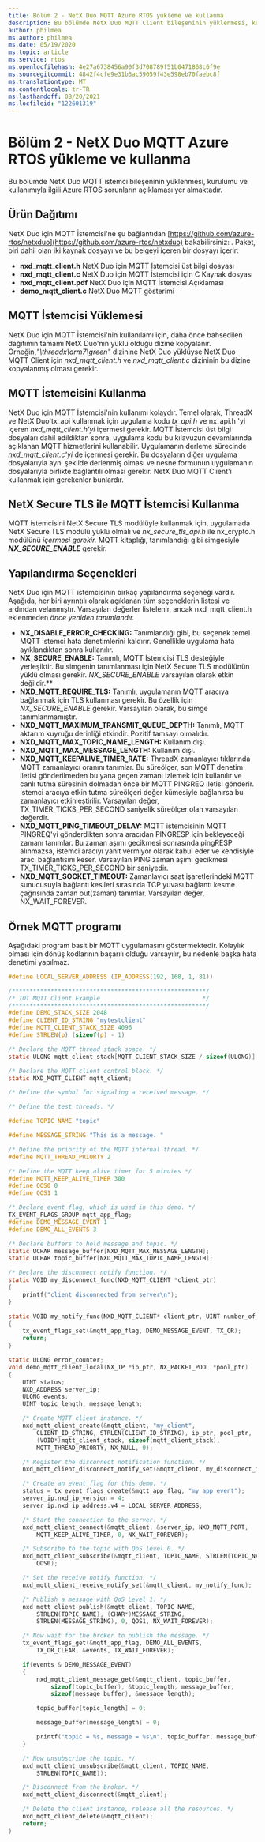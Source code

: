 ```yaml
---
title: Bölüm 2 - NetX Duo MQTT Azure RTOS yükleme ve kullanma
description: Bu bölümde NetX Duo MQTT Client bileşeninin yüklenmesi, kurulumu ve kullanımıyla ilgili çeşitli sorunların açıklaması yer almaktadır.
author: philmea
ms.author: philmea
ms.date: 05/19/2020
ms.topic: article
ms.service: rtos
ms.openlocfilehash: 4e27a6738456a90f3d708789f51b0471868c6f9e
ms.sourcegitcommit: 4842f4cfe9e31b3ac59059f43e598eb70faebc8f
ms.translationtype: MT
ms.contentlocale: tr-TR
ms.lasthandoff: 08/20/2021
ms.locfileid: "122601319"
---
```

# <a name="chapter-2---installation-and-use-of-azure-rtos-netx-duo-mqtt-client"></a>Bölüm 2 - NetX Duo MQTT Azure RTOS yükleme ve kullanma

Bu bölümde NetX Duo MQTT istemci bileşeninin yüklenmesi, kurulumu ve kullanımıyla ilgili Azure RTOS sorunların açıklaması yer almaktadır.

## <a name="product-distribution"></a>Ürün Dağıtımı

NetX Duo için MQTT İstemcisi'ne şu bağlantıdan [https://github.com/azure-rtos/netxduo](https://github.com/azure-rtos/netxduo) bakabilirsiniz: . Paket, biri dahil olan iki kaynak dosyayı ve bu belgeyi içeren bir dosyayı içerir:

- **nxd_mqtt_client.h** NetX Duo için MQTT İstemcisi üst bilgi dosyası
- **nxd_mqtt_client.c** NetX Duo için MQTT İstemcisi için C Kaynak dosyası
- **nxd_mqtt_client.pdf** NetX Duo için MQTT İstemcisi Açıklaması
- **demo_mqtt_client.c** NetX Duo MQTT gösterimi

## <a name="mqtt-client-installation"></a>MQTT İstemcisi Yüklemesi

NetX Duo için MQTT İstemcisi'nin kullanılamı için, daha önce bahsedilen dağıtımın tamamı NetX Duo'nın yüklü olduğu dizine kopyalanır. Örneğin,*"\threadx\arm7\green"* dizinine NetX Duo yüklüyse NetX Duo MQTT Client için *nxd_mqtt_client.h* ve *nxd_mqtt_client.c* dizininin bu dizine kopyalanmış olması gerekir.

## <a name="using-mqtt-client"></a>MQTT İstemcisini Kullanma

NetX Duo için MQTT İstemcisi'nin kullanımı kolaydır. Temel olarak, ThreadX ve NetX Duo'tx_api kullanmak için uygulama kodu *tx_api.h* ve nx_api.h 'yi içeren *nxd_mqtt_client.h'yi* içermesi gerekir.  MQTT İstemcisi üst bilgi dosyaları dahil edildiktan sonra, uygulama kodu bu kılavuzun devamlarında açıklanan MQTT hizmetlerini kullanabilir. Uygulamanın derleme sürecinde *nxd_mqtt_client.c'yi* de içermesi gerekir. Bu dosyaların diğer uygulama dosyalarıyla aynı şekilde derlenmiş olması ve nesne formunun uygulamanın dosyalarıyla birlikte bağlantılı olması gerekir. NetX Duo MQTT Client'ı kullanmak için gerekenler bunlardır.

## <a name="using-mqtt-client-with-netx-secure-tls"></a>NetX Secure TLS ile MQTT İstemcisi Kullanma

MQTT istemcisini NetX Secure TLS modülüyle kullanmak için, uygulamada NetX Secure TLS modülü yüklü olmalı ve *nx_secure_tls_api.h* ile nx_crypto.h modülünü *içermesi gerekir.* MQTT kitaplığı, tanımlandığı gibi simgesiyle ***NX_SECURE_ENABLE*** gerekir.

## <a name="configuration-options"></a>Yapılandırma Seçenekleri

NetX Duo için MQTT istemcisinin birkaç yapılandırma seçeneği vardır. Aşağıda, her biri ayrıntılı olarak açıklanan tüm seçeneklerin listesi ve ardından velanmıştır. Varsayılan değerler listelenir, ancak nxd_mqtt_client.h eklenmeden *önce yeniden tanımlandır.*

- **NX_DISABLE_ERROR_CHECKING:** Tanımlandığı gibi, bu seçenek temel MQTT istemci hata denetimlerini kaldırır. Genellikle uygulama hata ayıklandıktan sonra kullanılır.
- **NX_SECURE_ENABLE:** Tanımlı, MQTT İstemcisi TLS desteğiyle yerleşiktir.
Bu simgenin tanımlanması için NetX Secure TLS modülünün yüklü olması gerekir.
*NX_SECURE_ENABLE* varsayılan olarak etkin değildir.**
- **NXD_MQTT_REQUIRE_TLS:** Tanımlı, uygulamanın MQTT aracıya bağlanmak için TLS kullanması gerekir. Bu özellik için *NX_SECURE_ENABLE* gerekir. Varsayılan olarak, bu simge tanımlanmamıştır.
- **NXD_MQTT_MAXIMUM_TRANSMIT_QUEUE_DEPTH:** Tanımlı, MQTT aktarım kuyruğu derinliği etkindir. Pozitif tamsayı olmalıdır.
- **NXD_MQTT_MAX_TOPIC_NAME_LENGTH:** Kullanım dışı.
- **NXD_MQTT_MAX_MESSAGE_LENGTH:** Kullanım dışı.
- **NXD_MQTT_KEEPALIVE_TIMER_RATE:** ThreadX zamanlayıcı tıklarında MQTT zamanlayıcı oranını tanımlar. Bu süreölçer, son MQTT denetim iletisi gönderilmeden bu yana geçen zamanı izlemek için kullanılır ve canlı tutma süresinin dolmadan önce bir MQTT PINGREQ iletisi gönderir. İstemci aracıya etkin tutma süreölçeri değer kümesiyle bağlanırsa bu zamanlayıcı etkinleştirilir. Varsayılan değer, TX_TIMER_TICKS_PER_SECOND saniyelik süreölçer olan varsayılan değerdir.
- **NXD_MQTT_PING_TIMEOUT_DELAY:** MQTT istemcisinin MQTT PINGREQ'yi gönderdikten sonra aracıdan PINGRESP için bekleyeceği zamanı tanımlar. Bu zaman aşımı gecikmesi sonrasında pingRESP alınmazsa, istemci aracıyı yanıt vermiyor olarak kabul eder ve kendisiyle aracı bağlantısını keser. Varsayılan PING zaman aşımı gecikmesi TX_TIMER_TICKS_PER_SECOND bir saniyedir.
- **NXD_MQTT_SOCKET_TIMEOUT:** Zamanlayıcı saat işaretlerindeki MQTT sunucusuyla bağlantı kesileri sırasında TCP yuvası bağlantı kesme çağrısında zaman out(zaman) tanımlar. Varsayılan değer, NX_WAIT_FOREVER.

## <a name="sample-mqtt-program"></a>Örnek MQTT programı

Aşağıdaki program basit bir MQTT uygulamasını göstermektedir. Kolaylık olması için dönüş kodlarının başarılı olduğu varsayılır, bu nedenle başka hata denetimi yapılmaz.

```c
#define LOCAL_SERVER_ADDRESS (IP_ADDRESS(192, 168, 1, 81))

/*******************************************************/
/* IOT MQTT Client Example                             */
/*******************************************************/
#define DEMO_STACK_SIZE 2048
#define CLIENT_ID_STRING "mytestclient"
#define MQTT_CLIENT_STACK_SIZE 4096
#define STRLEN(p) (sizeof(p) - 1)

/* Declare the MQTT thread stack space. */
static ULONG mqtt_client_stack[MQTT_CLIENT_STACK_SIZE / sizeof(ULONG)];

/* Declare the MQTT client control block. */
static NXD_MQTT_CLIENT mqtt_client;

/* Define the symbol for signaling a received message. */

/* Define the test threads. */

#define TOPIC_NAME "topic"

#define MESSAGE_STRING "This is a message. "

/* Define the priority of the MQTT internal thread. */
#define MQTT_THREAD_PRIORTY 2

/* Define the MQTT keep alive timer for 5 minutes */
#define MQTT_KEEP_ALIVE_TIMER 300
#define QOS0 0
#define QOS1 1

/* Declare event flag, which is used in this demo. */
TX_EVENT_FLAGS_GROUP mqtt_app_flag;
#define DEMO_MESSAGE_EVENT 1
#define DEMO_ALL_EVENTS 3

/* Declare buffers to hold message and topic. */
static UCHAR message_buffer[NXD_MQTT_MAX_MESSAGE_LENGTH];
static UCHAR topic_buffer[NXD_MQTT_MAX_TOPIC_NAME_LENGTH];

/* Declare the disconnect notify function. */
static VOID my_disconnect_func(NXD_MQTT_CLIENT *client_ptr)
{
    printf("client disconnected from server\n");
}

static VOID my_notify_func(NXD_MQTT_CLIENT* client_ptr, UINT number_of_messages)
{
    tx_event_flags_set(&mqtt_app_flag, DEMO_MESSAGE_EVENT, TX_OR);
    return;
}

static ULONG error_counter;
void demo_mqtt_client_local(NX_IP *ip_ptr, NX_PACKET_POOL *pool_ptr)
{
    UINT status;
    NXD_ADDRESS server_ip;
    ULONG events;
    UINT topic_length, message_length;

    /* Create MQTT client instance. */
    nxd_mqtt_client_create(&mqtt_client, "my_client",
        CLIENT_ID_STRING, STRLEN(CLIENT_ID_STRING), ip_ptr, pool_ptr,
        (VOID*)mqtt_client_stack, sizeof(mqtt_client_stack),
        MQTT_THREAD_PRIORTY, NX_NULL, 0);

    /* Register the disconnect notification function. */
    nxd_mqtt_client_disconnect_notify_set(&mqtt_client, my_disconnect_func);

    /* Create an event flag for this demo. */
    status = tx_event_flags_create(&mqtt_app_flag, "my app event");
    server_ip.nxd_ip_version = 4;
    server_ip.nxd_ip_address.v4 = LOCAL_SERVER_ADDRESS;

    /* Start the connection to the server. */
    nxd_mqtt_client_connect(&mqtt_client, &server_ip, NXD_MQTT_PORT, 
        MQTT_KEEP_ALIVE_TIMER, 0, NX_WAIT_FOREVER);

    /* Subscribe to the topic with QoS level 0. */
    nxd_mqtt_client_subscribe(&mqtt_client, TOPIC_NAME, STRLEN(TOPIC_NAME),
        QOS0);

    /* Set the receive notify function. */
    nxd_mqtt_client_receive_notify_set(&mqtt_client, my_notify_func);

    /* Publish a message with QoS Level 1. */
    nxd_mqtt_client_publish(&mqtt_client, TOPIC_NAME,
        STRLEN(TOPIC_NAME), (CHAR*)MESSAGE_STRING, 
        STRLEN(MESSAGE_STRING), 0, QOS1, NX_WAIT_FOREVER);

    /* Now wait for the broker to publish the message. */
    tx_event_flags_get(&mqtt_app_flag, DEMO_ALL_EVENTS,
        TX_OR_CLEAR, &events, TX_WAIT_FOREVER);

    if(events & DEMO_MESSAGE_EVENT)
    {
        nxd_mqtt_client_message_get(&mqtt_client, topic_buffer,
            sizeof(topic_buffer), &topic_length, message_buffer,
            sizeof(message_buffer), &message_length);

        topic_buffer[topic_length] = 0;

        message_buffer[message_length] = 0;

        printf("topic = %s, message = %s\n", topic_buffer, message_buffer);
    }

    /* Now unsubscribe the topic. */
    nxd_mqtt_client_unsubscribe(&mqtt_client, TOPIC_NAME,
        STRLEN(TOPIC_NAME));

    /* Disconnect from the broker. */
    nxd_mqtt_client_disconnect(&mqtt_client);

    /* Delete the client instance, release all the resources. */
    nxd_mqtt_client_delete(&mqtt_client);
    return;
}
```
